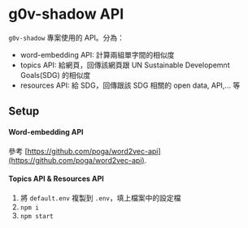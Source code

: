 # g0v-shadow API

`g0v-shadow` 專案使用的 API。分為：

* word-embedding API: 計算兩組單字間的相似度
* topics API: 給網頁，回傳該網頁跟 UN Sustainable Developemnt Goals(SDG) 的相似度
* resources API: 給 SDG，回傳跟該 SDG 相關的 open data, API,... 等

## Setup

#### Word-embedding API

參考 [https://github.com/poga/word2vec-api](https://github.com/poga/word2vec-api).

#### Topics API & Resources API

1. 將 `default.env` 複製到 `.env`，填上檔案中的設定檔
2. `npm i`
3. `npm start`
